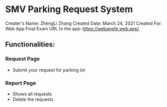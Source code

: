 # SMV Parking Request System
Creater's Name: ZhengLi Zhang
Created Date: March 24, 2021
Created For: Web App Final Exam
URL to the app: https://webappfe.web.app/

## Functionalities:
### Request Page
* Submit your request for parking lot

### Report Page
* Shows all requests
* Delete the requests